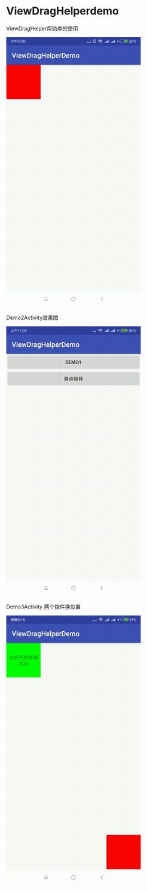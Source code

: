 # ViewDragHelperdemo
ViewDragHelper帮助类的使用


![Image text](https://raw.githubusercontent.com/AndroidHomeMage/ViewDragHelperdemo/master/screen/F95BC0B4B09CB620F550D6A44019CB55.gif)

Demo2Activity效果图

![Image text](https://raw.githubusercontent.com/AndroidHomeMage/ViewDragHelperdemo/master/screen/Demo2Activity.gif)


Demo3Activity 两个控件换位置

![换位view](https://raw.githubusercontent.com/AndroidHomeMage/ViewDragHelperdemo/master/screen/%E6%8D%A2%E4%BD%8D.gif)